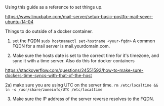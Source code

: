 Using this guide as a reference to set things up.

https://www.linuxbabe.com/mail-server/setup-basic-postfix-mail-sever-ubuntu-14-04


Things to do outside of a docker container.

1) set the FQDN  ```sudo hostnamectl set-hostname <your-fqdn>```  A common FQDN for a mail server is mail.yourdomain.com.

2) Make sure the hosts date is set to the correct time for it's timezone, and sync it with a time server.  Also do this for docker containers

https://stackoverflow.com/questions/24551592/how-to-make-sure-dockers-time-syncs-with-that-of-the-host

2a) make sure you are using UTC on the server time.  ```rm /etc/localtime && ln -s /usr/share/zoneinfo/UTC /etc/localtime```


3) Make sure the IP address of the server reverse resolves to the FQDN.




